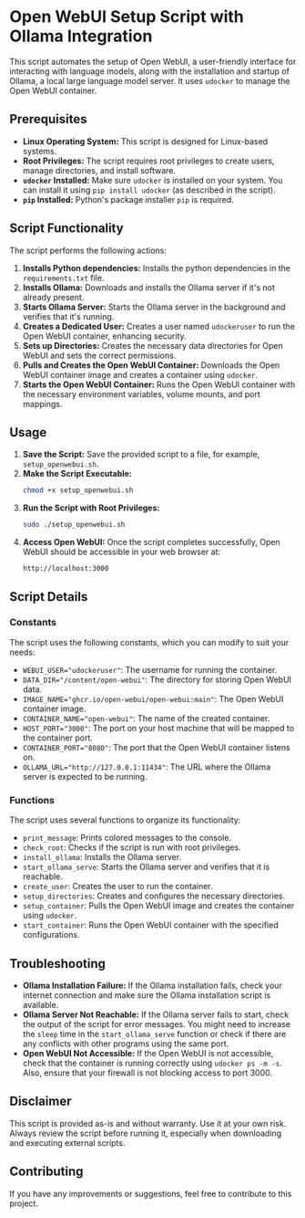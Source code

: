 # Open WebUI Setup Script with Ollama Integration

This script automates the setup of Open WebUI, a user-friendly interface for interacting with language models, along with the installation and startup of Ollama, a local large language model server. It uses `udocker` to manage the Open WebUI container.

## Prerequisites

*   **Linux Operating System:** This script is designed for Linux-based systems.
*   **Root Privileges:** The script requires root privileges to create users, manage directories, and install software.
*   **`udocker` Installed:** Make sure `udocker` is installed on your system. You can install it using `pip install udocker` (as described in the script).
*   **`pip` Installed:** Python's package installer `pip` is required.

## Script Functionality

The script performs the following actions:

1.  **Installs Python dependencies:** Installs the python dependencies in the `requirements.txt` file.
2.  **Installs Ollama:** Downloads and installs the Ollama server if it's not already present.
3.  **Starts Ollama Server:** Starts the Ollama server in the background and verifies that it's running.
4.  **Creates a Dedicated User:** Creates a user named `udockeruser` to run the Open WebUI container, enhancing security.
5.  **Sets up Directories:** Creates the necessary data directories for Open WebUI and sets the correct permissions.
6.  **Pulls and Creates the Open WebUI Container:** Downloads the Open WebUI container image and creates a container using `udocker`.
7.  **Starts the Open WebUI Container:** Runs the Open WebUI container with the necessary environment variables, volume mounts, and port mappings.

## Usage

1.  **Save the Script:** Save the provided script to a file, for example, `setup_openwebui.sh`.
2.  **Make the Script Executable:**
    ```bash
    chmod +x setup_openwebui.sh
    ```
3.  **Run the Script with Root Privileges:**
    ```bash
    sudo ./setup_openwebui.sh
    ```
4.  **Access Open WebUI:** Once the script completes successfully, Open WebUI should be accessible in your web browser at:
    ```
    http://localhost:3000
    ```

## Script Details

### Constants

The script uses the following constants, which you can modify to suit your needs:

*   `WEBUI_USER="udockeruser"`: The username for running the container.
*   `DATA_DIR="/content/open-webui"`: The directory for storing Open WebUI data.
*   `IMAGE_NAME="ghcr.io/open-webui/open-webui:main"`: The Open WebUI container image.
*   `CONTAINER_NAME="open-webui"`: The name of the created container.
*   `HOST_PORT="3000"`: The port on your host machine that will be mapped to the container port.
*   `CONTAINER_PORT="8080"`: The port that the Open WebUI container listens on.
*   `OLLAMA_URL="http://127.0.0.1:11434"`: The URL where the Ollama server is expected to be running.

### Functions

The script uses several functions to organize its functionality:

*   `print_message`: Prints colored messages to the console.
*   `check_root`: Checks if the script is run with root privileges.
*   `install_ollama`: Installs the Ollama server.
*   `start_ollama_serve`: Starts the Ollama server and verifies that it is reachable.
*   `create_user`: Creates the user to run the container.
*   `setup_directories`: Creates and configures the necessary directories.
*   `setup_container`: Pulls the Open WebUI image and creates the container using `udocker`.
*   `start_container`: Runs the Open WebUI container with the specified configurations.

## Troubleshooting

*   **Ollama Installation Failure:** If the Ollama installation fails, check your internet connection and make sure the Ollama installation script is available.
*   **Ollama Server Not Reachable:** If the Ollama server fails to start, check the output of the script for error messages. You might need to increase the `sleep` time in the `start_ollama_serve` function or check if there are any conflicts with other programs using the same port.
*   **Open WebUI Not Accessible:** If the Open WebUI is not accessible, check that the container is running correctly using `udocker ps -m -s`. Also, ensure that your firewall is not blocking access to port 3000.

## Disclaimer

This script is provided as-is and without warranty. Use it at your own risk. Always review the script before running it, especially when downloading and executing external scripts.

## Contributing

If you have any improvements or suggestions, feel free to contribute to this project.
